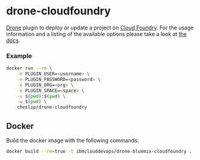 # drone-cloudfoundry

[Drone](https://github.com/drone/drone) plugin to deploy or update a project on [Cloud Foundry](https://www.cloudfoundry.org/).
For the usage information and a listing of the available options please take a look at [the docs](DOCS.md).

### Example

```sh
docker run --rm \
    -e PLUGIN_USER=<username> \
    -e PLUGIN_PASSWORD=<password> \
    -e PLUGIN_ORG=<org> \
    -e PLUGIN_SPACE=<space> \
    -v $(pwd):$(pwd) \
    -w $(pwd) \
    cheslip/drone-cloudfoundry
```

## Docker

Build the docker image with the following commands:

```sh
docker build --rm=true -t ibmclouddevops/drone-bluemix-cloudfoundry .
```
